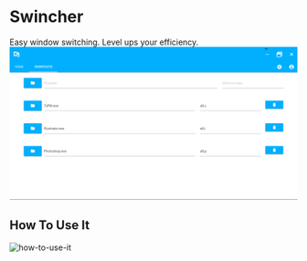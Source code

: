 # Swincher
Easy window switching. Level ups your efficiency.
![Screenshot](/resources/screenshot.jpg)

## How To Use It
![how-to-use-it](/resources/preview.gif)
